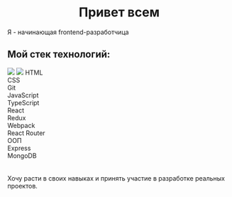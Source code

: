 
<h1 align="center">Привет всем</h1>
Я - начинающая frontend-разработчица
<h2>Мой стек технологий:</h2>
<img src="https://img.shields.io/badge/HTML-red?style=for-the-badge&logo=HTML5&logoColor=black"/>
<img src="https://img.shields.io/badge/CSS-red?style=for-the-badge&logo=CSS3&logoColor=black"/>
HTML<br>
CSS<br>
Git<br>
JavaScript<br>
TypeScript<br>
React<br>
Redux<br>
Webpack<br>
React Router<br>
ООП<br>
Express<br>
MongoDB<br>
<br>
<br>
Хочу расти в своих навыках и принять участие в разработке реальных проектов.
